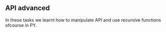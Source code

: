 ## API advanced
In these tasks we learnt how to manipulate API and use recursive functions ofcourse in PY.